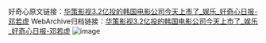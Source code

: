好奇心原文链接：[华策影视3.2亿投的韩国电影公司今天上市了_娱乐_好奇心日报-邓若虚](https://www.qdaily.com/articles/4649.html)
WebArchive归档链接：[华策影视3.2亿投的韩国电影公司今天上市了_娱乐_好奇心日报-邓若虚](http://web.archive.org/web/20190623162416/https://www.qdaily.com/articles/4649.html)
![image](http://ww3.sinaimg.cn/large/007d5XDply1g3w5nlxaq7j30u02wi7wh)